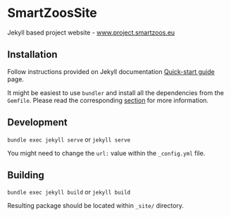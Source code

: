 # SmartZoosSite

Jekyll based project website - www.project.smartzoos.eu

## Installation

Follow instructions provided on Jekyll documentation [Quick-start guide](https://jekyllrb.com/docs/quickstart/) page.

It might be easiest to use `bundler` and install all the dependencies from the `Gemfile`.
Please read the corresponding [section](https://jekyllrb.com/docs/quickstart/#about-bundler) for more information.

## Development

`bundle exec jekyll serve` or `jekyll serve`

You might need to change the `url:` value within the `_config.yml` file.


## Building

`bundle exec jekyll build` or `jekyll build`

Resulting package should be located within `_site/` directory.
